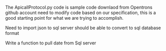  The ApicallProtocol.py code is sample code downlaod from Opentrons github account
 need to modify code based on our specification, this is a good starting point for
 what we are trying to accomplish.
 
 Need to import json to sql server should be able to convert to sql database format
 
 Write a function to pull date from Sql server
 
 
 
 